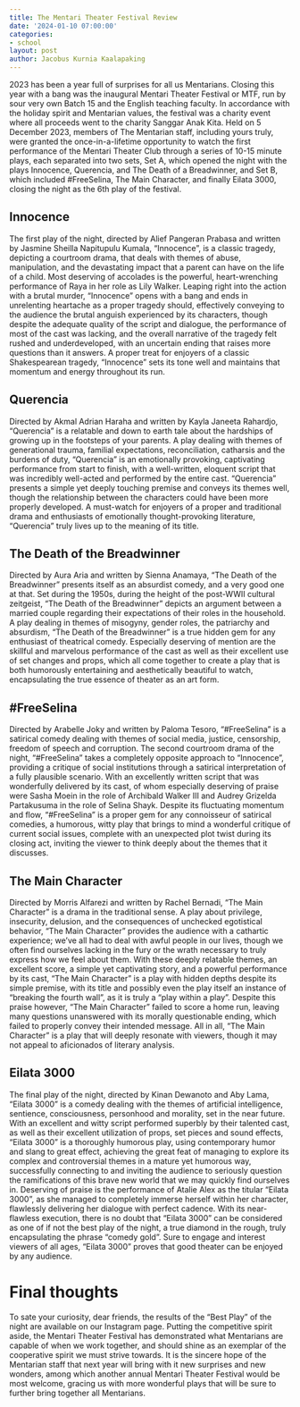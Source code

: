 ```yaml
---
title: The Mentari Theater Festival Review
date: '2024-01-10 07:00:00'
categories:
- school
layout: post
author: Jacobus Kurnia Kaalapaking
---
```


2023 has been a year full of surprises for all us Mentarians. Closing this year with a bang was the inaugural
Mentari Theater Festival or MTF, run by sour very own Batch 15 and the English teaching faculty. In accordance with the holiday spirit and Mentarian values, the festival was a charity event where all proceeds went to the charity Sanggar Anak Kita. Held on 5 December 2023, members of The Mentarian staff, including yours truly, were granted the once-in-a-lifetime opportunity to watch the first performance of the Mentari Theater Club through a series of 10-15 minute plays, each separated into two sets, Set A, which opened the night with the plays Innocence, Querencia, and The Death of a Breadwinner, and Set B, which included #FreeSelina, The Main Character, and finally Eilata 3000, closing the night as the 6th play of the festival.

## Innocence
The first play of the night, directed by Alief Pangeran Prabasa and written by Jasmine Sheilla Napitupulu Kumala, “Innocence”, is a classic tragedy, depicting a courtroom drama, that deals with themes of abuse, manipulation, and the devastating impact that a parent can have on the life of a child. Most deserving of accolades is the powerful, heart-wrenching performance of Raya in her role as Lily Walker. Leaping right into the action with a brutal murder, “Innocence” opens with a bang and ends in unrelenting heartache as a proper tragedy should, effectively conveying to the audience the brutal anguish experienced by its characters, though despite the adequate quality of the script and dialogue, the performance of most of the cast was lacking, and the overall narrative of the tragedy felt rushed and underdeveloped, with an uncertain ending that raises more questions than it answers. A proper treat for enjoyers of a classic Shakespearean tragedy, “Innocence” sets its tone well and maintains that momentum and energy throughout its run. 

## Querencia
Directed by Akmal Adrian Haraha and written by Kayla Janeeta Rahardjo, “Querencia” is a relatable and down to earth tale about the hardships of growing up in the footsteps of your parents. A play dealing with themes of generational trauma, familial expectations, reconciliation, catharsis and the burdens of duty, “Querencia” is an emotionally provoking, captivating performance from start to finish, with a well-written, eloquent script that was incredibly well-acted and performed by the entire cast. “Querencia” presents a simple yet deeply touching premise and conveys its themes well, though the relationship between the characters could have been more properly developed. A must-watch for enjoyers of a proper and traditional drama and enthusiasts of emotionally thought-provoking literature, “Querencia” truly lives up to the meaning of its title.

## The Death of the Breadwinner
Directed by Aura Aria and written by Sienna Anamaya, “The Death of the Breadwinner” presents itself as an absurdist comedy, and a very good one at that. Set during the 1950s, during the height of the post-WWII cultural zeitgeist, “The Death of the Breadwinner” depicts an argument between a married couple regarding their expectations of their roles in the household. A play dealing in themes of misogyny, gender roles, the patriarchy and absurdism, “The Death of the Breadwinner” is a true hidden gem for any enthusiast of theatrical comedy. Especially deserving of mention are the skillful and marvelous performance of the cast as well as their excellent use of set changes and props, which all come together to create a play that is both humorously entertaining and aesthetically beautiful to watch, encapsulating the true essence of theater as an art form.

## #FreeSelina
Directed by Arabelle Joky and written by Paloma Tesoro, “#FreeSelina” is a satirical comedy dealing with themes of social media, justice, censorship, freedom of speech and corruption. The second courtroom drama of the night, “#FreeSelina” takes a completely opposite approach to “Innocence”, providing a critique of social institutions through a satirical interpretation of a fully plausible scenario. With an excellently written script that was wonderfully delivered by its cast, of whom especially deserving of praise were Sasha Moein in the role of Archibald Walker III and Audrey Grizelda Partakusuma in the role of Selina Shayk. Despite its fluctuating momentum and flow, “#FreeSelina” is a proper gem for any connoisseur of satirical comedies, a humorous, witty play that brings to mind a wonderful critique of current social issues, complete with an unexpected plot twist during its closing act, inviting the viewer to think deeply about the themes that it discusses.

## The Main Character
Directed by Morris Alfarezi and written by Rachel Bernadi, “The Main Character” is a drama in the traditional sense. A play about privilege, insecurity, delusion, and the consequences of unchecked egotistical behavior, “The Main Character” provides the audience with a cathartic experience; we’ve all had to deal with awful people in our lives, though we often find ourselves lacking in the fury or the wrath necessary to truly express how we feel about them. With these deeply relatable themes, an excellent score, a simple yet captivating story, and a powerful performance by its cast, “The Main Character” is a play with hidden depths despite its simple premise, with its title and possibly even the play itself an instance of “breaking the fourth wall”, as it is truly a “play within a play”. Despite this praise however, “The Main Character” failed to score a home run, leaving many questions unanswered with its morally questionable ending, which failed to properly convey their intended message. All in all, “The Main Character” is a play that will deeply resonate with viewers, though it may not appeal to aficionados of literary analysis.

## Eilata 3000

The final play of the night, directed by Kinan Dewanoto and Aby Lama, “Eilata 3000”  is a comedy dealing with the themes of artificial intelligence, sentience, consciousness, personhood and morality, set in the near future. With an excellent and witty script performed superbly by their talented cast, as well as their excellent utilization of props, set pieces and sound effects, “Eilata 3000” is a thoroughly humorous play, using contemporary humor and slang to great effect, achieving the great feat of managing to explore its complex and controversial themes in a mature yet humorous way, successfully connecting to and inviting the audience to seriously question the ramifications of this brave new world that we may quickly find ourselves in. Deserving of praise is the performance of Atalie Alex as the titular “Eilata 3000”, as she managed to completely immerse herself within her character, flawlessly delivering her dialogue with perfect cadence. With its near-flawless execution, there is no doubt that “Eilata 3000” can be considered as one of if not the best play of the night, a true diamond in the rough, truly encapsulating the phrase “comedy gold”. Sure to engage and interest viewers of all ages, “Eilata 3000” proves that good theater can be enjoyed by any audience.

# Final thoughts
To sate your curiosity, dear friends, the results of the “Best Play” of the night are available on our Instagram page. Putting the competitive spirit aside, the Mentari Theater Festival has demonstrated what Mentarians are capable of when we work together, and should shine as an exemplar of the cooperative spirit we must strive towards. It is the sincere hope of the Mentarian staff that next year will bring with it new surprises and new wonders, among which another annual Mentari Theater Festival would be most welcome, gracing us with more wonderful plays that will be sure to further bring together all Mentarians.
